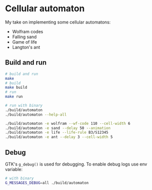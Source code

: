 # Cellular automaton

My take on implementing some cellular automatons:
- Wolfram codes
- Falling sand
- Game of life
- Langton's ant

## Build and run

```bash
# build and run
make
# build
make build
# run
make run

# run with binary
./build/automaton
./build/automaton --help-all

./build/automaton -e wolfram --wf-code 110 --cell-width 6
./build/automaton -e sand --delay 50 --animation
./build/automaton -e life --life-rule B3/S12345
./build/automaton -e ant --delay 3 --cell-width 5
```

## Debug

GTK's `g_debug()` is used for debugging. To enable debug logs use env variable:

```bash
# with binary
G_MESSAGES_DEBUG=all ./build/automaton
```
